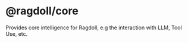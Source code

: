 # @ragdoll/core

Provides core intelligence for Ragdoll, e.g the interaction with LLM, Tool Use, etc.